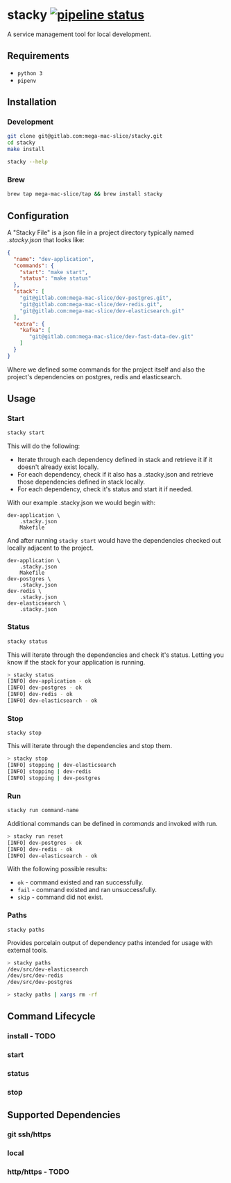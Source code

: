 # stacky [![pipeline status](https://gitlab.com/mega-mac-slice/stacky/badges/master/pipeline.svg)](https://gitlab.com/mega-mac-slice/stacky/commits/master)

A service management tool for local development.

## Requirements
- `python 3`
- `pipenv`

## Installation
### Development
```bash
git clone git@gitlab.com:mega-mac-slice/stacky.git
cd stacky
make install

stacky --help
```
### Brew
```bash
brew tap mega-mac-slice/tap && brew install stacky
```

## Configuration 
A "Stacky File" is a json file in a project directory typically named _.stacky.json_ that looks like:
```json
{
  "name": "dev-application",
  "commands": {
    "start": "make start",
    "status": "make status"
  },
  "stack": [
    "git@gitlab.com:mega-mac-slice/dev-postgres.git",
    "git@gitlab.com:mega-mac-slice/dev-redis.git",
    "git@gitlab.com:mega-mac-slice/dev-elasticsearch.git"
  ],
  "extra": {
    "kafka": [
       "git@gitlab.com:mega-mac-slice/dev-fast-data-dev.git"
    ]
  }
}
```
Where we defined some commands for the project itself and also the project's dependencies on postgres, redis and elasticsearch.

## Usage
### Start
```bash
stacky start
```
This will do the following:
- Iterate through each dependency defined in stack and retrieve it if it doesn't already exist locally.
- For each dependency, check if it also has a .stacky.json and retrieve those dependencies defined in stack locally.
- For each dependency, check it's status and start it if needed.

With our example .stacky.json we would begin with:
```text
dev-application \
    .stacky.json
    Makefile
```
And after running `stacky start` would have the dependencies checked out locally adjacent to the project.
```text
dev-application \
    .stacky.json
    Makefile
dev-postgres \
    .stacky.json
dev-redis \
    .stacky.json
dev-elasticsearch \ 
    .stacky.json
```

### Status
```bash
stacky status
```
This will iterate through the dependencies and check it's status. Letting you know if the stack for your application is running.
```bash
> stacky status
[INFO] dev-application - ok
[INFO] dev-postgres - ok
[INFO] dev-redis - ok
[INFO] dev-elasticsearch - ok
```

### Stop
```text
stacky stop
```
This will iterate through the dependencies and stop them.
```bash
> stacky stop
[INFO] stopping | dev-elasticsearch
[INFO] stopping | dev-redis
[INFO] stopping | dev-postgres
```

### Run
```bash
stacky run command-name
```
Additional commands can be defined in _commands_ and invoked with run.
```bash
> stacky run reset
[INFO] dev-postgres - ok
[INFO] dev-redis - ok
[INFO] dev-elasticsearch - ok
```
With the following possible results:
- `ok` - command existed and ran successfully.
- `fail` - command existed and ran unsuccessfully.
- `skip` - command did not exist.

###  Paths
```text
stacky paths
```
Provides porcelain output of dependency paths intended for usage with external tools.
```bash
> stacky paths
/dev/src/dev-elasticsearch
/dev/src/dev-redis
/dev/src/dev-postgres

> stacky paths | xargs rm -rf
```


## Command Lifecycle
### install - TODO
### start
### status
### stop

## Supported Dependencies
### git ssh/https
### local 
### http/https - TODO


